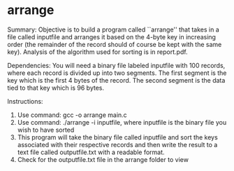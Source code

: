 # arrange
Summary:
Objective is to build a program called ``arrange'' that takes in a file
called inputfile and arranges it based on the 4-byte key in increasing
order (the remainder of the record should of course be kept with the
same key). Analysis of the algorithm used for sorting is in report.pdf.

Dependencies:
You will need a binary file labeled inputfile with 100 records, where
each record is divided up into two segments. The first segment is the
key which is the first 4 bytes of the record. The second segment is the
data tied to that key which is 96 bytes.

Instructions:
1. Use command: gcc -o arrange main.c
2. Use command: ./arrange -i inputfile, where inputfile is the binary file
you wish to have sorted
3. This program will take the binary file called inputfile and sort the
keys associated with their respective records and then write the result
to a text file called outputfile.txt with a readable format.
4. Check for the outputfile.txt file in the arrange folder to view
